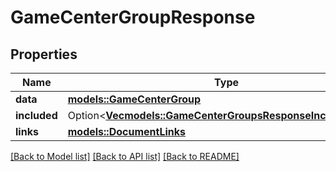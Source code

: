 # GameCenterGroupResponse

## Properties

Name | Type | Description | Notes
------------ | ------------- | ------------- | -------------
**data** | [**models::GameCenterGroup**](GameCenterGroup.md) |  | 
**included** | Option<[**Vec<models::GameCenterGroupsResponseIncludedInner>**](GameCenterGroupsResponse_included_inner.md)> |  | [optional]
**links** | [**models::DocumentLinks**](DocumentLinks.md) |  | 

[[Back to Model list]](../README.md#documentation-for-models) [[Back to API list]](../README.md#documentation-for-api-endpoints) [[Back to README]](../README.md)


